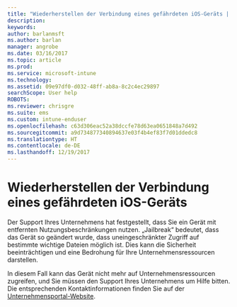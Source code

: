```yaml
---
title: "Wiederherstellen der Verbindung eines gefährdeten iOS-Geräts | Microsoft-Dokumentation"
description: 
keywords: 
author: barlanmsft
ms.author: barlan
manager: angrobe
ms.date: 03/16/2017
ms.topic: article
ms.prod: 
ms.service: microsoft-intune
ms.technology: 
ms.assetid: 09e97df0-d032-48ff-ab8a-8c2c4ec29897
searchScope: User help
ROBOTS: 
ms.reviewer: chrisgre
ms.suite: ems
ms.custom: intune-enduser
ms.openlocfilehash: c63d306eac52a38dccfe78d63ea0651848a7d492
ms.sourcegitcommit: a9d734877340894637e03f4b4ef83f7d01ddedc8
ms.translationtype: HT
ms.contentlocale: de-DE
ms.lasthandoff: 12/19/2017
---
```

# <a name="how-to-reconnect-a-compromised-ios-device"></a>Wiederherstellen der Verbindung eines gefährdeten iOS-Geräts

Der Support Ihres Unternehmens hat festgestellt, dass Sie ein Gerät mit entfernten Nutzungsbeschränkungen nutzen. „Jailbreak“ bedeutet, dass das Gerät so geändert wurde, dass uneingeschränkter Zugriff auf bestimmte wichtige Dateien möglich ist. Dies kann die Sicherheit beeinträchtigen und eine Bedrohung für Ihre Unternehmensressourcen darstellen.

In diesem Fall kann das Gerät nicht mehr auf Unternehmensressourcen zugreifen, und Sie müssen den Support Ihres Unternehmens um Hilfe bitten. Die entsprechenden Kontaktinformationen finden Sie auf der [Unternehmensportal-Website](https://portal.manage.microsoft.com#HelpDeskDialog).

